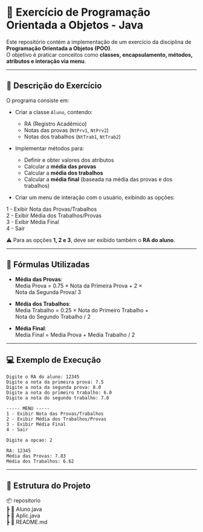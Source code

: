 # 📘 Exercício de Programação Orientada a Objetos - Java
Este repositório contém a implementação de um exercício da disciplina de **Programação Orientada a Objetos (POO)**.  
O objetivo é praticar conceitos como **classes, encapsulamento, métodos, atributos e interação via menu**.

---

## 📌 Descrição do Exercício

O programa consiste em:

- Criar a classe `Aluno`, contendo:
  - RA (Registro Acadêmico)
  - Notas das provas (`NtPrv1`, `NtPrv2`)
  - Notas dos trabalhos (`NtTrab1`, `NtTrab2`)

- Implementar métodos para:
  - Definir e obter valores dos atributos
  - Calcular a **média das provas**
  - Calcular a **média dos trabalhos**
  - Calcular a **média final** (baseada na média das provas e dos trabalhos)

- Criar um menu de interação com o usuário, exibindo as opções:

1 - Exibir Nota das Provas/Trabalhos </br>
2 - Exibir Média dos Trabalhos/Provas </br>
3 - Exibir Média Final </br>
4 - Sair </br>


⚠️ Para as opções **1, 2 e 3**, deve ser exibido também o **RA do aluno**.

---

## 🧮 Fórmulas Utilizadas
- **Média das Provas**:  
  Media Prova = 0.75 × Nota da Primeira Prova + 2 × Nota da Segunda Prova​ / 3

- **Média dos Trabalhos**:  
  Media Trabalho = 0.25 × Nota do Primeiro Trabalho + Nota do Segundo Trabalho​ / 2

- **Média Final**:  
  Media Final = Media Prova + Media Trabalho​ / 2

---

## 💻 Exemplo de Execução
    Digite o RA do aluno: 12345
    Digite a nota da primeira prova: 7.5
    Digite a nota da segunda prova: 8.0
    Digite a nota do primeiro trabalho: 6.0
    Digite a nota do segundo trabalho: 7.0
    
    ----- MENU -----
    1 - Exibir Nota das Provas/Trabalhos
    2 - Exibir Média dos Trabalhos/Provas
    3 - Exibir Média Final
    4 - Sair
    
    Digite a opcao: 2
    
    RA: 12345
    Média das Provas: 7.83
    Média dos Trabalhos: 6.62

---

## 📂 Estrutura do Projeto
📦 repositorio</br>
 ┣ 📜 Aluno.java</br>
 ┣ 📜 Aplic.java</br>
 ┣ 📜 README.md</br>
